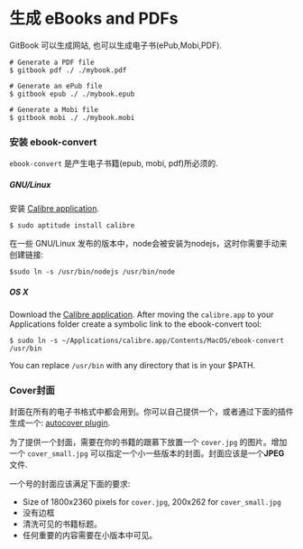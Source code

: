 # 生成 eBooks and PDFs

GitBook 可以生成网站, 也可以生成电子书\(ePub,Mobi,PDF\).

```
# Generate a PDF file
$ gitbook pdf ./ ./mybook.pdf

# Generate an ePub file
$ gitbook epub ./ ./mybook.epub

# Generate a Mobi file
$ gitbook mobi ./ ./mybook.mobi
```

### 安装 ebook-convert 

`ebook-convert` 是产生电子书籍\(epub, mobi, pdf\)所必须的.

##### GNU/Linux

安装 [Calibre application](https://calibre-ebook.com/download).

```
$ sudo aptitude install calibre
```

在一些 GNU/Linux 发布的版本中，node会被安装为nodejs，这时你需要手动来创建链接:

```
$sudo ln -s /usr/bin/nodejs /usr/bin/node
```

##### OS X

Download the [Calibre application](https://calibre-ebook.com/download). After moving the `calibre.app` to your Applications folder create a symbolic link to the ebook-convert tool:

```
$ sudo ln -s ~/Applications/calibre.app/Contents/MacOS/ebook-convert /usr/bin
```

You can replace `/usr/bin` with any directory that is in your $PATH.

### Cover封面

封面在所有的电子书格式中都会用到。你可以自己提供一个，或者通过下面的插件生成一个: [autocover plugin](https://plugins.gitbook.com/plugin/autocover).

为了提供一个封面，需要在你的书籍的跟慕下放置一个 `cover.jpg` 的图片。增加一个 `cover_small.jpg` 可以指定一个小一些版本的封面。封面应该是一个**JPEG** 文件.

一个号的封面应该满足下面的要求:

* Size of 1800x2360 pixels for `cover.jpg`, 200x262 for `cover_small.jpg`
* 没有边框
* 清洗可见的书籍标题。
* 任何重要的内容需要在小版本中可见。



